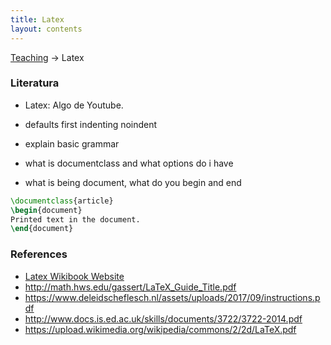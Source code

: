 ```yaml
---
title: Latex
layout: contents
---
```


[Teaching](../../../teaching.md) &rarr; Latex

### Literatura

- Latex: Algo de Youtube.


- defaults first indenting noindent
- explain basic grammar
- what is documentclass and what options do i have
- what is being document, what do you begin and end

```latex
\documentclass{article}
\begin{document}
Printed text in the document.
\end{document}
```

### References
- [Latex Wikibook Website](https://en.wikibooks.org/wiki/LaTeX)
- http://math.hws.edu/gassert/LaTeX_Guide_Title.pdf
- https://www.deleidscheflesch.nl/assets/uploads/2017/09/instructions.pdf
- http://www.docs.is.ed.ac.uk/skills/documents/3722/3722-2014.pdf
- https://upload.wikimedia.org/wikipedia/commons/2/2d/LaTeX.pdf
